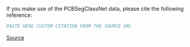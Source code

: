 If you make use of the PCBSegClassNet data, please cite the following reference:

``` bibtex
PASTE HERE CUSTOM CITATION FROM THE SOURCE URL
```

[Source](https://github.com/CandleLabAI/PCBSegClassNet#citation)